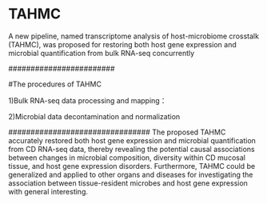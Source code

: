 # TAHMC
A new pipeline, named transcriptome analysis of host-microbiome crosstalk (TAHMC), was proposed for restoring both host gene expression and microbial quantification from bulk RNA-seq concurrently


########################

#The procedures of TAHMC

1)Bulk RNA-seq data processing and mapping：

2)Microbial data decontamination and normalization

################################
The proposed TAHMC accurately restored both host gene expression and microbial quantification from CD RNA-seq data, thereby revealing the potential causal associations between changes in microbial composition, diversity within CD mucosal tissue, and host gene expression disorders. Furthermore, TAHMC could be generalized and applied to other organs and diseases for investigating the association between tissue-resident microbes and host gene expression with general interesting.
